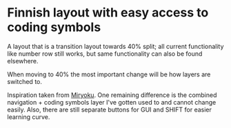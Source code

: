 # Finnish layout with easy access to coding symbols

A layout that is a transition layout towards 40% split; all current functionality
like number row still works, but same functionality can also be found elsewhere.

When moving to 40% the most important change will be how layers are switched to.

Inspiration taken from [Miryoku](https://github.com/manna-harbour/miryoku/). One remaining
difference is the combined navigation + coding symbols layer I've gotten used to and
cannot change easily. Also, there are still separate buttons for GUI and SHIFT for easier
learning curve.
